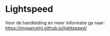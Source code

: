 # Lightspeed
Voor de handleiding en meer informatie ga naar: https://myparcelnl.github.io/lightspeed/
